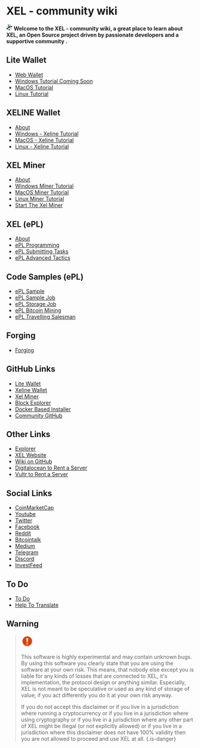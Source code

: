 # XEL - community wiki
<img src="/uploads/logo/3400-x-3400.png" alt="xel" width="16" height="16">     **Welcome to the XEL - community wiki, a great place to learn about XEL, an Open Source project driven by passionate developers and a supportive community .**


**Lite Wallet**
-----

- <a href="web-wallet">Web Wallet</a>
- <a href="">Windows Tutorial Coming Soon</a>
- <a href="mac-os-tutorial">MacOS Tutorial</a>
- <a href="linux-tutoria">Linux Tutorial</a>


**XELINE Wallet**
-----

- <a href="about-xeline">About</a>
- <a href="windows-xeline">Windows - Xeline Tutorial</a>
- <a href="mac-os-xeline">MacOS - Xeline Tutorial</a>
- <a href="linux-xeline">Linux - Xeline Tutorial</a>


**XEL Miner**
-----

- <a href="xel-miner-about">About</a>
- <a href="windows-miner-tutorial">Windows Miner Tutorial</a>
- <a href="mac-os-miner-tutorial">MacOS Miner Tutorial</a>
- <a href="linux-miner-tutorial">Linux Miner Tutorial</a>
- <a href="start-the-xel-miner">Start The Xel Miner</a>


**XEL (ePL)**
-----

- <a href="about-epl">About</a>
- <a href="e-pl-programming">ePL Programming</a>
- <a href="e-pl-submitting-tasks">ePL Submitting Tasks</a>
- <a href="e-pl-advanced-tactics">ePL Advanced Tactics</a>


**Code Samples (ePL)**
-----

- <a href="e-pl-sample">ePL Sample</a>
- <a href="e-pl-simple-job">ePL Sample Job</a>
- <a href="e-pl-storage-job">ePL Storage Job</a>
- <a href="e-pl-bitcoin-mining">ePL Bitcoin Mining</a>
- <a href="e-pl-travelling-salesman">ePL Travelling Salesman</a>


**Forging**
-----

- <a href="forging">Forging</a>


 **GitHub Links**
-----

- <a href="https://github.com/xel-software/xel-lite-wallet">Lite Wallet</a>
- <a href="https://github.com/xel-software/xeline/releases">Xeline Wallet</a>
- <a href="https://github.com/xel-software/xel-miner">Xel Miner</a>
- <a href="https://github.com/xel-software/xel-block-explorer">Block Explorer</a>
- <a href="https://github.com/xel-software/xel-installer-docker">Docker Based Installer</a>
- <a href="https://github.com/xel-community">Community GitHub</a>

**Other Links**
-----

- <a href="https://explorer.xel.org/">Explorer</a>
- <a href="https://xel.org/">XEL Website</a>
- <a href="https://github.com/elastic-community/wiki-official">Wiki on GitHub</a>
- <a href="https://m.do.co/c/2aac5da46414">Digitalocean to Rent a Server</a>
- <a href="https://www.vultr.com/?ref=7552200">Vultr to Rent a Server</a>


**Social Links**
-----

- <a href="https://link.xel.org/coinmarketcap">CoinMarketCap</a>
- <a href="https://link.xel.org/youtube">Youtube</a>
-  <a href="https://twitter.com/elastic_coin">Twitter</a>
-  <a href="https://link.xel.org/facebook">Facebook</a>
-  <a href="https://link.xel.org/reddit">Reddit</a>
-  <a href="https://link.xel.org/bitcointalk">Bitcointalk</a>
-  <a href="https://link.xel.org/medium">Medium</a>
-  <a href="https://link.xel.org/telegram">Telegram</a>
-  <a href="https://link.xel.org/discord">Discord</a>
-  <a href="https://link.xel.org/investfeed">InvestFeed</a>



**To Do**
-----


- <a href="https://github.com/elastic-community/xel-community-tasks/labels/social%20medias">To Do</a>
- <a href="https://crowdin.com/project/XELelastic">Help To Translate </a>



**Warning**
-----

> <img src="/uploads/warning/warning-2-256.png" alt="Elastic" width="32" height="32">
>
>This software is highly experimental and may contain unknown bugs.
>By using this software you clearly state that you are using the software at your own risk.
>This means, that nobody else except you is liable for any kinds of losses that are connected to XEL, it's implementation, the protocol design or anything similar.
>Especially, XEL is not meant to be speculative or used as any kind of storage of value; if you act differently you do it at your own risk anyway.
>
>If you do not accept this disclaimer
>or if you live in a jurisdiction where running a cryptocurrency
>or if you live in a jurisdiction where using cryptography
>or if you live in a jurisdiction where any other part of XEL might be illegal (or not explicitly allowed)
>or if you live in a jurisdiction where this disclaimer does not have 100% validity
>then you are not allowed to proceed and use XEL at all.
>{.is-danger}

